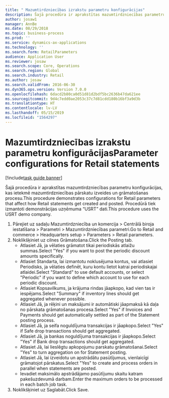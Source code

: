 ```yaml
---
title: " Mazumtirdzniecības izrakstu parametru konfigurācijas"
description: Šajā procedūra ir aprakstītas mazumtirdzniecības parametru konfigurācijas, kas ietekmē mazumtirdzniecības pārskatu izveides un grāmatošanas procesu.
author: josaw1
manager: AnnBe
ms.date: 08/29/2018
ms.topic: business-process
ms.prod: ''
ms.service: dynamics-ax-applications
ms.technology: ''
ms.search.form: RetailParameters
audience: Application User
ms.reviewer: josaw
ms.search.scope: Core, Operations
ms.search.region: Global
ms.search.industry: Retail
ms.author: josaw
ms.search.validFrom: 2016-06-30
ms.dyn365.ops.version: Version 7.0.0
ms.openlocfilehash: 6dacd2b80ca0d51d81d2bdf5bc2636b47da621ee
ms.sourcegitcommit: 9d4c7edd0ae2053c37c7d81cdd180b16bf3a9d3b
ms.translationtype: HT
ms.contentlocale: lv-LV
ms.lasthandoff: 05/15/2019
ms.locfileid: "1564297"
---
```

# <a name="parameter-configurations-for-retail-statements"></a><span data-ttu-id="c7dca-103"> Mazumtirdzniecības izrakstu parametru konfigurācijas</span><span class="sxs-lookup"><span data-stu-id="c7dca-103">Parameter configurations for Retail statements</span></span>

[!include[task guide banner](../includes/task-guide-banner.md)]

<span data-ttu-id="c7dca-104">Šajā procedūra ir aprakstītas mazumtirdzniecības parametru konfigurācijas, kas ietekmē mazumtirdzniecības pārskatu izveides un grāmatošanas procesu.</span><span class="sxs-lookup"><span data-stu-id="c7dca-104">This procedure demonstrates configurations for Retail parameters that affect how Retail statements get created and posted.</span></span> <span data-ttu-id="c7dca-105">Procedūrā tiek izmantoti demonstrācijas uzņēmuma “USRT” dati.</span><span class="sxs-lookup"><span data-stu-id="c7dca-105">This procedure uses the USRT demo company.</span></span>

1. <span data-ttu-id="c7dca-106">Pārejiet uz sadaļu Mazumtirdzniecība un komercija > Centrālā biroja iestatīšana > Parametri > Mazumtirdzniecības parametri.</span><span class="sxs-lookup"><span data-stu-id="c7dca-106">Go to Retail and commerce > Headquarters setup  > Parameters > Retail parameters.</span></span>
2. <span data-ttu-id="c7dca-107">Noklikšķiniet uz cilnes Grāmatošana.</span><span class="sxs-lookup"><span data-stu-id="c7dca-107">Click the Posting tab.</span></span>
    * <span data-ttu-id="c7dca-108">Atlasiet Jā, ja vēlaties grāmatot tikai periodiskās atlaižu summas.</span><span class="sxs-lookup"><span data-stu-id="c7dca-108">Select "Yes" if you want to post the periodic discount amounts specifically.</span></span>  
    * <span data-ttu-id="c7dca-109">Atlasiet Standarta, lai izmantotu noklusējuma kontus, vai atlasiet Periodisks, ja vēlaties definēt, kuru kontu lietot katrai periodiskajai atlaidei.</span><span class="sxs-lookup"><span data-stu-id="c7dca-109">Select "Standard" to use default accounts, or select "Periodic" if you want to define which account to use for each periodic discount.</span></span>  
    * <span data-ttu-id="c7dca-110">Atlasiet Kopsavilkums, ja krājuma rindas jāapkopo, kad vien tas ir iespējams.</span><span class="sxs-lookup"><span data-stu-id="c7dca-110">Select "Summary" if inventory lines should get aggregated whenever possible.</span></span>  
    * <span data-ttu-id="c7dca-111">Atlasiet Jā, ja rēķini un maksājumi ir automātiski jāapmaksā kā daļa no pārskata grāmatošanas procesa.</span><span class="sxs-lookup"><span data-stu-id="c7dca-111">Select "Yes" if Invoices and Payments should get automatically settled as part of the Statement posting process.</span></span>  
    * <span data-ttu-id="c7dca-112">Atlasiet Jā, ja seifa noguldījuma transakcijas ir jāapkopo.</span><span class="sxs-lookup"><span data-stu-id="c7dca-112">Select "Yes" if Safe drop transactions should get aggregated.</span></span>  
    * <span data-ttu-id="c7dca-113">Atlasiet Jā, ja bankas noguldījuma transakcijas ir jāapkopo.</span><span class="sxs-lookup"><span data-stu-id="c7dca-113">Select "Yes" if Bank drop transactions should get aggregated.</span></span>  
    * <span data-ttu-id="c7dca-114">Atlasiet Jā, lai lieslēgtu apkopojumu parskatu grāmatošanai.</span><span class="sxs-lookup"><span data-stu-id="c7dca-114">Select "Yes" to turn aggregation on for Statement posting.</span></span>  
    * <span data-ttu-id="c7dca-115">Atlasiet Jā, lai izveidotu un apstrādātu pasūtījumus, vienlaicīgi grāmatojot pārskatus.</span><span class="sxs-lookup"><span data-stu-id="c7dca-115">Select "Yes" to create and process orders in parallel when statements are posted.</span></span>  
    * <span data-ttu-id="c7dca-116">Ievadiet maksimālo apstrādājamo pasūtījumu skaitu katram pakešuzdevumā darbam.</span><span class="sxs-lookup"><span data-stu-id="c7dca-116">Enter the maximum orders to be processed in each batch job task.</span></span>  
3. <span data-ttu-id="c7dca-117">Noklikšķiniet uz Saglabāt.</span><span class="sxs-lookup"><span data-stu-id="c7dca-117">Click Save.</span></span>

